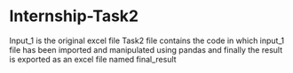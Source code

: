# Internship-Task2
Input_1 is the original excel file 
Task2 file contains the code in which input_1 file has been imported and manipulated using pandas and finally the result is exported as an excel file named final_result
